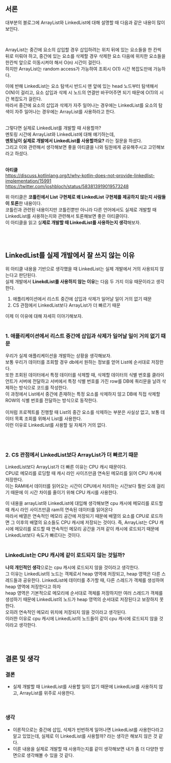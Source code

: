 ## 서론

대부분의 블로그에 ArrayList와 LinkedList에 대해 설명할 때 다음과 같은 내용이 많이 보인다.

<br>

ArrayList는 중간에 요소의 삽입할 경우 삽입하려는 위치 뒤에 있는 요소들을 한 칸씩 뒤로 미뤄야 하고, 중간에 있는 요소를 삭제할 경우 삭제한 요소 다음에 위치한 요소들을 한칸씩 앞으로 이동시켜야 해서 O(n) 시간이 걸린다.  
하지만 ArrayList는 random access가 가능하여 조회시 O(1) 시간 복잡도만에 가능하다.
<br>

이에 반해  LinkedList는 요소 탐색시 반드시 맨 앞에 있는 head 노드부터 탐색해서 O(N)이 걸리고, 요소 삽입과 삭제 시 노드의 연결만 바꾸어주면 되기 때문에 O(1)의 시간 복잡도가 걸린다.  
따라서 중간에 요소의 삽입과 삭제가 자주 일어나는 경우에는 LinkedList를 요소의 탐색이 자주 일어나는 경우에는 ArrayList를 사용하라고 한다.
<br><br>

그렇다면 실제로 LinkedList를 개발할 때 사용할까?  
멘토링 시간에 ArrayList와 LinkedList에 대해 얘기하는데,  
**멘토님이 실제로 개발에서 LinkedList를 사용할까요?** 라는 질문을 하셨다.  
그리고 이와 관련해서 생각해보면 좋을 아티클을 나와 팀원에게 공유해주시고 고민해보라고 하셨다.  
<br>

**아티클**  
https://discuss.kotlinlang.org/t/why-kotlin-does-not-provide-linkedlist-implementation/15991  
https://twitter.com/joshbloch/status/583813919019573248

위 아티클은 **코틀린에서 List 구현체로 왜 LinkedList 구현체를 제공하지 않는지 사람들이 토론**한 내용이다.  
코틀린과 관련된 내용이지만 코틀린뿐만 아니라 다른 언어에서도 실제로 개발할 때 LinkedList를 사용하는지와 관련해서 토론해보면 좋은 아티클이다.  
이 아티클을 읽고 실**제로 개발할 때 LinkedList를 사용하는지 생각**해보자.  

<br><br>

## **LinkedList를 실제 개발에서 잘 쓰지 않는 이유**
위 아티클 내용을 기반으로 생각했을 때 LinkedList는 실제 개발에서 거의 사용되지 않는다고 판단된다.  
실제 개발에서 **LinekdList를 사용하지 않는 이유**는 다음 두 가지 이유 때문이라고 생각한다.
<br>

1. 애플리케이션에서 리스트 중간에 삽입과 삭제가 일어날 일이 거의 없기 때문  
2. CS 관점에서 LinkedList보다 ArrayList가 더 빠르기 때문

이제 이 이유에 대해 자세히 이야기해보자.
<br><br>

### 1. 애플리케이션에서 리스트 중간에 삽입과 삭제가 일어날 일이 거의 없기 때문
우리가 실제 애플리케이션을 개발하는 상황을 생각해보자.  
보통 우리가 데이터를 조회할 경우 db에서 원하는 정보를 얻어 List에 순서대로 저장한다.  
또한 조회된 데이터에서 특정 데이터를 삭제할 때, 삭제할 데이터의 식별 번호를  클라이언트가 서버에 전달하고 서버에서 특정 식별 번호를 가진 row를 DB에 쿼리문을 날려 삭제하는 방식으로 코드를 작성한다.  
이 과정에서 List에서 중간에 존재하는 특정 요소를 삭제하지 않고 DB에 직접 삭제할 ROW의 식별 번호를 전달하는 방식으로 동작한다.  
<br>
이처럼 프로젝트를 진행할 때 List의 중간 요소를 삭제하는 부분은 사실상 없고, 보통 데이터 목록 조회를 위해서 List를 사용한다.  
이런 이유로 LinkedList를 사용할 일 자체가 거의 없다.

<br><br>

### 2. CS 관점에서 LinkedList보다 ArrayList가 더 빠르기 때문
LinkedList보다 ArrayList가 더 빠른 이유는 CPU 캐시 때문이다.  
CPU로 메모리를 로딩할 때 캐시 라인 사이즈만큼 연속된 메모리를 읽어 CPU 캐시에 저장한다.  
이는 RAM에서 데이터를 읽어오는 시간이 CPU에서 처리하는 시간보다 훨씬 오래 걸리기 때문에 이 시간 차이를 줄이기 위해 CPU 캐시를 사용한다.  

이 내용을 arrayList와 LinkedList에 대입해 생각해보면 cpu 캐시에 메모리를 로드할 때 캐시 라인 사이즈만큼 ram의 연속된 데이터를 읽어온다  
따라서 배열은 연속적인 메모리 공간에 저장되기 때문에 배열의 요소를 CPU로 로드하면 그 이후의 배열의 요소들도 CPU 캐시에 저장되는 것이다. 
즉, ArrayList는 CPU 캐시에 메모리를 로드할 때 연속적인 메모리 공간을 가져 같이 캐시에 로드되기 때문에 LinkedList보다 속도가 빠르다는 것이다.
<br><br>

### LinkedList는 CPU 캐시에 같이 로드되지 않는 것일까?
**나의 개인적인 생각**으로는 cpu 캐시에 로드되지 않을 것이라고 생각한다.  
그 이유는 LinkedList의 노드는 객체로서 heap 영역에 저장되고, heap 영역은 다른 스레드들과 공유한다. LinkedList에 데이터를 추가할 때, 다른 스레드가 객체를 생성하여 heap 영역에 저장한다고 하자  
heap 영역은 기본적으로 메모리에 순서대로 객체를 저장하지만 여러 스레드가 객체를 생성하기 때문에 LinkedList의 노드가 heap 영역의 순서대로 저장된다고 보장하지 못한다.  
오히려 연속적인 메모리 위치에 저장되지 않을 것이라고 생각된다.  
이러한 이유로 cpu 캐시에 LinkedList의 노드들이 같이 cpu 캐시에 로드되지 않을 것이라고 생각한다.  
<br><br><br>

## 결론 및 생각
### 결론
- 실제 개발할 때 LinkedList를 사용할 일이 없기 때문에 LinkedList를 사용하지 않고, ArrayList를 위주로 사용한다.  
<br>

### 생각
- 이론적으로는 중간에 삽입, 삭제가 빈번하게 일어나면 LinkedList를 사용한다라고 알고 있었는데, 실제로 이 LinkedList를 사용할까? 라는 생각은 해보지 않은 것 같다.  
- 이론 내용을 실제로 개발할 때 사용하는지를 같이 생각해보면 내가 좀 더 다양한 방면으로 생각해볼 수 있을 것 같다.
